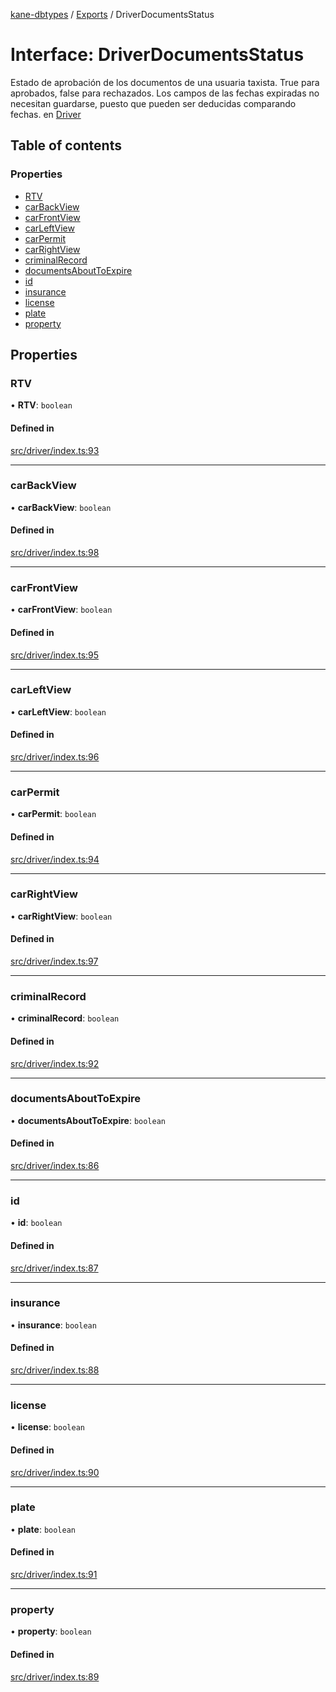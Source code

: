 [kane-dbtypes](../README.md) / [Exports](../modules.md) / DriverDocumentsStatus

# Interface: DriverDocumentsStatus

Estado de aprobación de los documentos de una usuaria taxista.
True para aprobados, false para rechazados.
Los campos de las fechas expiradas no necesitan guardarse, puesto que pueden ser deducidas comparando fechas.
en [Driver](Driver.md)

## Table of contents

### Properties

- [RTV](DriverDocumentsStatus.md#rtv)
- [carBackView](DriverDocumentsStatus.md#carbackview)
- [carFrontView](DriverDocumentsStatus.md#carfrontview)
- [carLeftView](DriverDocumentsStatus.md#carleftview)
- [carPermit](DriverDocumentsStatus.md#carpermit)
- [carRightView](DriverDocumentsStatus.md#carrightview)
- [criminalRecord](DriverDocumentsStatus.md#criminalrecord)
- [documentsAboutToExpire](DriverDocumentsStatus.md#documentsabouttoexpire)
- [id](DriverDocumentsStatus.md#id)
- [insurance](DriverDocumentsStatus.md#insurance)
- [license](DriverDocumentsStatus.md#license)
- [plate](DriverDocumentsStatus.md#plate)
- [property](DriverDocumentsStatus.md#property)

## Properties

### RTV

• **RTV**: `boolean`

#### Defined in

[src/driver/index.ts:93](https://github.com/gatitolabs/kane-dbtypes/blob/396de51/src/driver/index.ts#L93)

___

### carBackView

• **carBackView**: `boolean`

#### Defined in

[src/driver/index.ts:98](https://github.com/gatitolabs/kane-dbtypes/blob/396de51/src/driver/index.ts#L98)

___

### carFrontView

• **carFrontView**: `boolean`

#### Defined in

[src/driver/index.ts:95](https://github.com/gatitolabs/kane-dbtypes/blob/396de51/src/driver/index.ts#L95)

___

### carLeftView

• **carLeftView**: `boolean`

#### Defined in

[src/driver/index.ts:96](https://github.com/gatitolabs/kane-dbtypes/blob/396de51/src/driver/index.ts#L96)

___

### carPermit

• **carPermit**: `boolean`

#### Defined in

[src/driver/index.ts:94](https://github.com/gatitolabs/kane-dbtypes/blob/396de51/src/driver/index.ts#L94)

___

### carRightView

• **carRightView**: `boolean`

#### Defined in

[src/driver/index.ts:97](https://github.com/gatitolabs/kane-dbtypes/blob/396de51/src/driver/index.ts#L97)

___

### criminalRecord

• **criminalRecord**: `boolean`

#### Defined in

[src/driver/index.ts:92](https://github.com/gatitolabs/kane-dbtypes/blob/396de51/src/driver/index.ts#L92)

___

### documentsAboutToExpire

• **documentsAboutToExpire**: `boolean`

#### Defined in

[src/driver/index.ts:86](https://github.com/gatitolabs/kane-dbtypes/blob/396de51/src/driver/index.ts#L86)

___

### id

• **id**: `boolean`

#### Defined in

[src/driver/index.ts:87](https://github.com/gatitolabs/kane-dbtypes/blob/396de51/src/driver/index.ts#L87)

___

### insurance

• **insurance**: `boolean`

#### Defined in

[src/driver/index.ts:88](https://github.com/gatitolabs/kane-dbtypes/blob/396de51/src/driver/index.ts#L88)

___

### license

• **license**: `boolean`

#### Defined in

[src/driver/index.ts:90](https://github.com/gatitolabs/kane-dbtypes/blob/396de51/src/driver/index.ts#L90)

___

### plate

• **plate**: `boolean`

#### Defined in

[src/driver/index.ts:91](https://github.com/gatitolabs/kane-dbtypes/blob/396de51/src/driver/index.ts#L91)

___

### property

• **property**: `boolean`

#### Defined in

[src/driver/index.ts:89](https://github.com/gatitolabs/kane-dbtypes/blob/396de51/src/driver/index.ts#L89)
